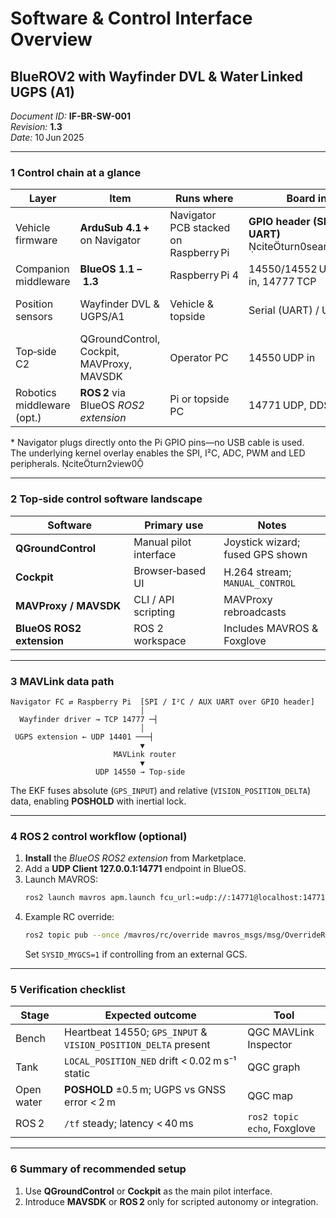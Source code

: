 
# Software & Control Interface Overview  
## BlueROV2 with Wayfinder DVL & Water Linked UGPS (A1)  

*Document ID:* **IF-BR-SW-001**  
*Revision:* **1.3**  
*Date:* 10 Jun 2025  

---

### 1 Control chain at a glance  

| Layer | Item | Runs where | Board interconnect* | Purpose |
|-------|------|-----------|---------------------|---------|
| Vehicle firmware | **ArduSub 4.1 +** on Navigator | Navigator PCB stacked on Raspberry Pi | **GPIO header (SPI, I²C, and auxiliary UART)** citeturn0search5turn0search4 | Attitude, thrust, flight modes |
| Companion middleware | **BlueOS 1.1 – 1.3** | Raspberry Pi 4 | 14550/14552 UDP out, 14401 UDP in, 14777 TCP | MAVLink routing, extensions |
| Position sensors | Wayfinder DVL & UGPS/A1 | Vehicle & topside | Serial (UART) / UDP | Feed EKF (`VISION_POSITION_DELTA`, `GPS_INPUT`) |
| Top‑side C2 | QGroundControl, Cockpit, MAVProxy, MAVSDK | Operator PC | 14550 UDP in | Pilot UI, scripting |
| Robotics middleware (opt.) | **ROS 2** via BlueOS *ROS2 extension* | Pi or topside PC | 14771 UDP, DDS 7400 | Autonomous control |

\* Navigator plugs directly onto the Pi GPIO pins—no USB cable is used.  
The underlying kernel overlay enables the SPI, I²C, ADC, PWM and LED peripherals. citeturn2view0

---

### 2 Top‑side control software landscape  

| Software | Primary use | Notes |
|----------|-------------|-------|
| **QGroundControl** | Manual pilot interface | Joystick wizard; fused GPS shown |
| **Cockpit** | Browser‑based UI | H.264 stream; `MANUAL_CONTROL` |
| **MAVProxy / MAVSDK** | CLI / API scripting | MAVProxy rebroadcasts |
| **BlueOS ROS2 extension** | ROS 2 workspace | Includes MAVROS & Foxglove |

---

### 3 MAVLink data path  

```
Navigator FC ⇄ Raspberry Pi  [SPI / I²C / AUX UART over GPIO header]
                             │
  Wayfinder driver → TCP 14777 ─┤
                             │
 UGPS extension ← UDP 14401 ───┤
                             ▼
                       MAVLink router
                             ▼
                   UDP 14550 → Top‑side
```

The EKF fuses absolute (`GPS_INPUT`) and relative (`VISION_POSITION_DELTA`) data, enabling **POSHOLD** with inertial lock.

---

### 4 ROS 2 control workflow (optional)  

1. **Install** the *BlueOS ROS2 extension* from Marketplace.  
2. Add a **UDP Client 127.0.0.1:14771** endpoint in BlueOS.  
3. Launch MAVROS:  
   ```bash
   ros2 launch mavros apm.launch fcu_url:=udp://:14771@localhost:14771
   ```  
4. Example RC override:  
   ```bash
   ros2 topic pub --once /mavros/rc/override mavros_msgs/msg/OverrideRCIn \     '{channels: [1500, 1500, 1500, 1500, 0, 0, 0, 0, 0, 0, 0, 0, 0, 0, 0, 0]}'
   ```  
   Set `SYSID_MYGCS=1` if controlling from an external GCS.

---

### 5 Verification checklist  

| Stage | Expected outcome | Tool |
|-------|------------------|------|
| Bench | Heartbeat 14550; `GPS_INPUT` & `VISION_POSITION_DELTA` present | QGC MAVLink Inspector |
| Tank | `LOCAL_POSITION_NED` drift < 0.02 m s⁻¹ static | QGC graph |
| Open water | **POSHOLD** ±0.5 m; UGPS vs GNSS error < 2 m | QGC map |
| ROS 2 | `/tf` steady; latency < 40 ms | `ros2 topic echo`, Foxglove |

---

### 6 Summary of recommended setup  

1. Use **QGroundControl** or **Cockpit** as the main pilot interface.  
2. Introduce **MAVSDK** or **ROS 2** only for scripted autonomy or integration.  

[^upgrade]: Always re‑validate after BlueOS or ArduSub upgrades; GPIO overlays and endpoint defaults may change.
